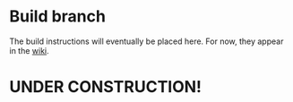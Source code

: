 # Build branch

The build instructions will eventually be placed here. For now, they appear in
the [wiki](https://github.com/ros/meta-ros/wiki/OpenEmbedded-Build-Instructions).

# UNDER CONSTRUCTION!

